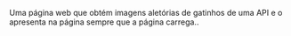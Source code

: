 Uma página web que obtém imagens aletórias de gatinhos de uma API e o apresenta na página sempre que a página carrega..